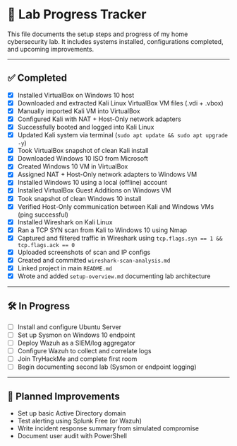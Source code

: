 # 🧪 Lab Progress Tracker

This file documents the setup steps and progress of my home cybersecurity lab. It includes systems installed, configurations completed, and upcoming improvements.

---

## ✅ Completed

- [x] Installed VirtualBox on Windows 10 host  
- [x] Downloaded and extracted Kali Linux VirtualBox VM files (.vdi + .vbox)  
- [x] Manually imported Kali VM into VirtualBox  
- [x] Configured Kali with NAT + Host-Only network adapters  
- [x] Successfully booted and logged into Kali Linux  
- [x] Updated Kali system via terminal (`sudo apt update && sudo apt upgrade -y`)  
- [x] Took VirtualBox snapshot of clean Kali install  
- [x] Downloaded Windows 10 ISO from Microsoft  
- [x] Created Windows 10 VM in VirtualBox  
- [x] Assigned NAT + Host-Only network adapters to Windows VM  
- [x] Installed Windows 10 using a local (offline) account  
- [x] Installed VirtualBox Guest Additions on Windows VM  
- [x] Took snapshot of clean Windows 10 install  
- [x] Verified Host-Only communication between Kali and Windows VMs (ping successful)  
- [x] Installed Wireshark on Kali Linux  
- [x] Ran a TCP SYN scan from Kali to Windows 10 using Nmap  
- [x] Captured and filtered traffic in Wireshark using `tcp.flags.syn == 1 && tcp.flags.ack == 0`  
- [x] Uploaded screenshots of scan and IP configs  
- [x] Created and committed `wireshark-scan-analysis.md`  
- [x] Linked project in main `README.md`  
- [x] Wrote and added `setup-overview.md` documenting lab architecture  

---

## 🛠️ In Progress

- [ ] Install and configure Ubuntu Server  
- [ ] Set up Sysmon on Windows 10 endpoint  
- [ ] Deploy Wazuh as a SIEM/log aggregator  
- [ ] Configure Wazuh to collect and correlate logs  
- [ ] Join TryHackMe and complete first room  
- [ ] Begin documenting second lab (Sysmon or endpoint logging)

---

## 🎯 Planned Improvements

- Set up basic Active Directory domain  
- Test alerting using Splunk Free (or Wazuh)  
- Write incident response summary from simulated compromise  
- Document user audit with PowerShell  
